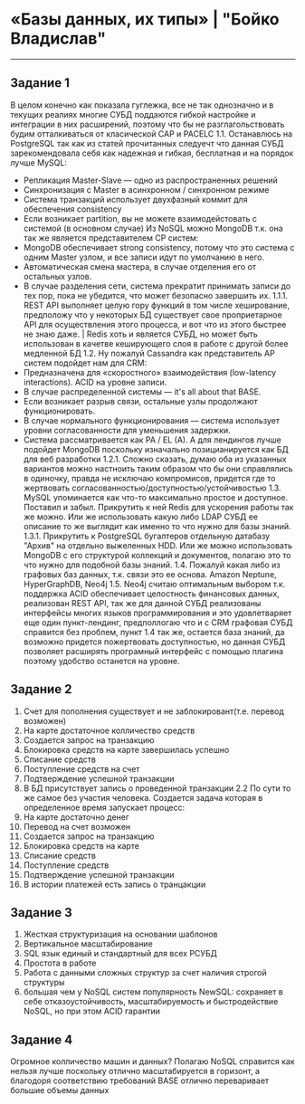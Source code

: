 # «Базы данных, их типы» | "Бойко Владислав"
---
## Задание 1
В целом конечно как показала гуглежка, все не так однозначно и в текущих реалиях многие СУБД поддаются гибкой настройке и интеграции в них расширений, поэтому что бы не разглагольствовать будим отталкиваться от класической CAP и PACELC
1.1. Останавлюсь на PostgreSQL так как из статей прочитанных следуечт что данная СУБД зарекомендовала себя как надежная и гибкая, бесплатная и на порядок лучше MySQL:
+ Репликация Master-Slave — одно из распространенных решений
+ Синхронизация с Master в асинхронном / синхронном режиме
+ Система транзакций использует двухфазный коммит для обеспечения consistency
+ Если возникает partition, вы не можете взаимодейстовать с системой (в основном случае)
Из NoSQL можно MongoDB т.к. она так же является представителем СР систем:
+ MongoDB обеспечивает strong consistency, потому что это система с одним Master узлом, и все записи идут по умолчанию в него.
+ Автоматическая смена мастера, в случае отделения его от остальных узлов.
+ В случае разделения сети, система прекратит принимать записи до тех пор, пока не убедится, что может безопасно завершить их.
1.1.1. REST API выполняет целую гору функций в том числе хеширование, предположу что у некоторых БД существует свое проприетарное API для осуществления этого процесса, и вот что из этого быстрее не знаю даже. | Redis хоть и является СУБД, но может быть использован в качетве кеширующего слоя в работе с другой более медленной БД
1.2. Ну пожалуй Cassandra как представитель АР систем подойдет нам для CRM:
+ Предназначена для «скоростного» взаимодействия (low-latency interactions).
ACID на уровне записи.
+ В случае распределенной системы — it's all about that BASE.
+ Если возникает разрыв связи, остальные узлы продолжают функционировать.
+ В случае нормального функционирования — система использует уровни согласованности для уменьшения задержки.
+ Система рассматривается как PA / EL (A).
А для лендингов лучше подойдет MongoDB поскольку изначально позицианируется как БД для веб разработки
1.2.1. Сложно сказать, думаю оба из указанных вариантов можно настноить таким образом что бы они справлялись в одиночку, правда не исключаю компромисов, придется где то жертвовать согласованностью/доступностью/устойчивостью
1.3. MySQL упоминается как что-то максимально простое и доступное. Поставил и забыл. Прикрутить к ней Redis для ускорения работы так же можно. Или же использовать какую либо LDAP СУБД ее описание то же выглядит как именно то что нужно для базы знаний.
1.3.1. Прикрутить к PostgreSQL бугалтеров отдельную датабазу "Архив" на отдельно выжеленных HDD. Или же можно использовать MongoDB с его структурой коллекций и документов, полагаю это то что нужно для подобной базы знаний.
1.4. Пожалуй какая либо из графовых баз данных, т.к. связи это ее основа. Amazon Neptune, HyperGraphDB, Neo4j 
1.5. Neo4j считаю оптимальным выбором т.к. поддержка ACID обеспечивает целостность финансовых данных, реализован REST API, так же для данной СУБД реализованы интерфейсы многих языков программирования и это удовлетваряет еще один пункт-лендинг, предполлогаю что и с CRM графовая СУБД справится без проблем, пункт 1.4 так же, остается база знаний, да возможно придется пожертвовать доступностью, но данная СУБД позволяет расширять програмный интерфейс с помощью плагина поэтому удобство останется на уровне.
## Задание 2
1. Счет для пополнения существует и не заблокировант(т.е. перевод возможен)
2. На карте достаточное колличество средств
3. Создается запрос на транзакцию 
4. Блокировка средств на карте завершилась успешно
5. Списание средств
6. Поступление средств на счет
7. Подтверждение успешной транзакции
8. В БД присутствует запись о проведенной транзакции
2.2 По сути то же самое без участия человека. Создается задача которая в определенное время запускает процесс:
1. На карте достаточно денег
2. Перевод на счет возможен
3. Создается запрос на транзакцию 
4. Блокировка средств на карте
5. Списание средств
6. Поступление средств
7. Подтверждение успешной транзакции
8. В истории платежей есть запись о транцакции
## Задание 3
1. Жесткая структуризация на основании шаблонов
2. Вертикальное масштабирование 
3. SQL язык единый и стандартный для всех РСУБД
4. Простота в работе
5. Работа с данными сложных структур за счет наличия строгой структуры
6. большая чем у NoSQL систем популярность
NewSQL: сохраняет в себе отказоустойчивость, масштабируемость и быстродействие NoSQL, но при этом ACID гарантии

## Задание 4
Огромное колличество машин и данных? Полагаю NoSQL справится как нельзя лучше поскольку отлично масштабируется в горизонт, а благодоря соответствию требований BASE отлично переваривает большие объемы данных 